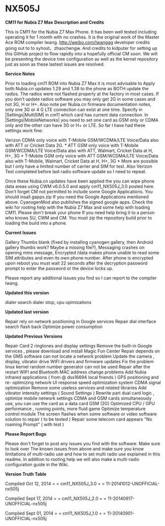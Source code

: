 NX505J
======

**CM11 for Nubia Z7 Max**
**Description and Credits**

This is CM11 for the Nubia Z7 Max Phone. It has been well tested including operating it for 1 month
with no crashes. It is the original work of the Master Ace ROM compiler lwang. http://weibo.com/lwanggg
developer credits going out to to syhost，zhaochengw.  And credits to kidputer for setting
up this GitHub project to flow rapidly into a hopefully official CM soon. We will be presenting the device
tree configuration as well as the kernel repository just as soon as these lastest issues are resolved. 

**Service Notes**

Prior to loading cm11 ROM into Nubia Z7 Max it is most advisable to Apply
both Nubia.cn updates 1.29 and 1.38 to the phone as BOTH update the
radios.  The radios were not flashed properly at the factory in most
cases. If you don't update radios software you may only get
2G in some cases and not 3G, H or H+.
Also note per Nubia.cn firmware documentation notes,
only one 3G or 4 G LTE connection can exist at one time. Specify in
|Settings|MultiSIM| in cm11 which card has current data connection. In
|Settings|MobileNetworks| you need to set one card as GSM only or CDMA
only and the other can have 3G or H+ or LTE. So far I have had these
settings work fine:

Verizon CDMA only voice with
T-Mobile GSM/WCDMA/LTE Voice/Data also with ATT or Cricket Data 2G.
*
ATT GSM only voice with
T-Mobile GSM/WCDMA/LTE Voice/Data also with ATT, Walmart, Cricket Data at H, H+, 3G
*
T-Mobile GSM only voice with
ATT GSM/WCDMA/LTE Voice/Data also with T-Mobile, Walmart, Cricket Data at H, H+, 3G
*
More are possible but I only have a limited number of carrier and SIM for test. Also Verizon Test
completed before last radio software update so I need to repeat.

Once these Nubia.cn updates have been applied the you can wipe phone data
areas using CWM v6.0.5.0 and apply cm11_NX505J_3.0 posted here.  Don't forget CM not
permitted to include some Google Applications.  You should insall gapps.zip
If you need the Google Applications mentioned above.  CyanogenMod also publishes the signed google apps. Check the wiki for rooting help with the Nubia Z7 Max and some help with loading CM11. Please don't break your phone
If you need help bring it to a person who knows SU, CWM and CM. You must zip the repository build prior to loading the build into a phone.

**Current Issues**

Gallery Thumbs blank (fixed by installing cyanogen gallery, then Android gallery thumbs work? Maybe a missing file?), Messaging crashes on opening mms message, Encrypted /data makes phone unable to read some SIM attributes and even its own phone number. After phone is encrypted upon reboot you must wait 22 seconds after the decryption password prompt to enter the password or the device locks up. 

Please report any additional issues you find so I can report to the compiler lwang.

**Updated this version**

dialer search dialer stop, 
cpu opimizations

**Updated last version**

Repair rely on network positioning in Google services
Repair dial interface search flash back
Optimize power consumption

**Updated Previous Versions**

Repair Card 2 ringtones and display settings
Remove the built-in Google services , please download and install Magic Fun Center
Repair depends on the GMS software can not locate a network problem
Update the camera , display, vibrator drive
WIFI drivers and firmware updates
Fix the problem linux kernel random number generator can not be used
Repair after the restart WIFI and Bluetooth MAC address change problems
Add Nubia infrared applications ( from @ dss16694 local friends )
GPS positioning and re- optimizing network
UI response speed optimization system
CDMA signal optimization
Remove some useless services and related libraries
Add vibrator intensity settings ( Sound Settings )
Rewrite part dual card logic , optimize mobile network settings
CDMA and GSM cards simultaneously use, you can use the card as a data card GSM (2G)
Optimized CPU / GPU performance , running points, more fluid game
Optimize temperature control module
The screen flashes when some software or video software solution to repair ( to be tested )
Repair some telecom card appears "No roaming Prompt" ( with test )

**Please Report Bugs**

Please don't forget to post any issues you find with the software.  Make sure to look over
The known issues from above and make sure you know limitations of multi-radio use and how to
set multi radio use explained in this readme.  In addition to rooting help we will also make 
a multi-radio configuration guide in the Wiki.

**Version Truth Table**

Compiled Oct 12, 2014 = = cm11_NX505J_3.0 = = 11-20141012-UNOFFICIAL-nx505j

Compiled Sept 17, 2014 = = cm11_NX505J_2.0 = = 11-20140917-UNOFFICIAL-nx505j

Compiled Sept 01, 2014 = = cm11_NX505J_1.0 = = 11-20140901-UNOFFICIAL-nx505j
